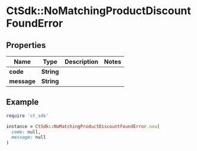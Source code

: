 # CtSdk::NoMatchingProductDiscountFoundError

## Properties

| Name | Type | Description | Notes |
| ---- | ---- | ----------- | ----- |
| **code** | **String** |  |  |
| **message** | **String** |  |  |

## Example

```ruby
require 'ct_sdk'

instance = CtSdk::NoMatchingProductDiscountFoundError.new(
  code: null,
  message: null
)
```

